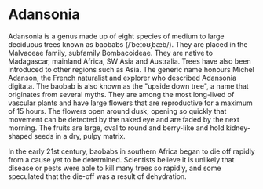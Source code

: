 # Adansonia
Adansonia is a genus made up of eight species of medium to large deciduous trees known as baobabs (/ˈbeɪoʊˌbæb/). They are placed in the Malvaceae family, subfamily Bombacoideae. They are native to Madagascar, mainland Africa, SW Asia and Australia. Trees have also been introduced to other regions such as Asia. The generic name honours Michel Adanson, the French naturalist and explorer who described Adansonia digitata. The baobab is also known as the "upside down tree", a name that originates from several myths. They are among the most long-lived of vascular plants and have large flowers that are reproductive for a maximum of 15 hours. The flowers open around dusk; opening so quickly that movement can be detected by the naked eye and are faded by the next morning. The fruits are large, oval to round and berry-like and hold kidney-shaped seeds in a dry, pulpy matrix.

In the early 21st century, baobabs in southern Africa began to die off rapidly from a cause yet to be determined. Scientists believe it is unlikely that disease or pests were able to kill many trees so rapidly, and some speculated that the die-off was a result of dehydration.
